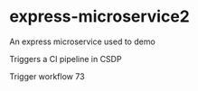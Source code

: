 # express-microservice2
An express microservice used to demo

Triggers a CI pipeline in CSDP

Trigger workflow 73
